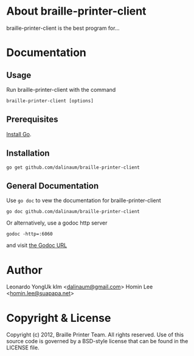 
[install go]: http://golang.org/install.html "Install Go"
[the godoc url]: http://localhost:6060/pkg/github.com/suapapa/braille-printer-client/ "the Godoc URL"

About braille-printer-client
=============

braille-printer-client is the best program for...

Documentation
=============

Usage
-----

Run braille-printer-client with the command

    braille-printer-client [options]

Prerequisites
-------------

[Install Go][].

Installation
-------------

    go get github.com/dalinaum/braille-printer-client

General Documentation
---------------------

Use `go doc` to vew the documentation for braille-printer-client

    go doc github.com/dalinaum/braille-printer-client

Or alternatively, use a godoc http server

    godoc -http=:6060

and visit [the Godoc URL][]


Author
======

Leonardo YongUk kIm &lt;dalinaum@gmail.com&gt;
Homin Lee &lt;homin.lee@suapapa.net&gt;

Copyright & License
===================

Copyright (c) 2012, Braille Printer Team.
All rights reserved.
Use of this source code is governed by a BSD-style license that can be
found in the LICENSE file.
